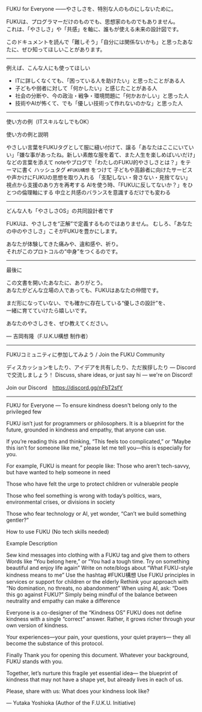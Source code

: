 FUKU for Everyone
――やさしさを、特別な人のものにしないために。

FUKUは、プログラマーだけのものでも、思想家のものでもありません。  
これは、「やさしさ」や「共感」を軸に、誰もが使える未来の設計図です。

このドキュメントを読んで「難しそう」「自分には関係ないかも」と思ったあなたに、ぜひ知ってほしいことがあります。

---

 例えば、こんな人にも使ってほしい

- ITに詳しくなくても、「困っている人を助けたい」と思ったことがある人  
- 子どもや弱者に対して「何かしたい」と感じたことがある人  
- 社会の分断や、今の政治・戦争・環境問題に「何かおかしい」と思った人  
- 技術やAIが怖くて、でも「優しい技術って作れないのかな」と思った人

---

使い方の例（ITスキルなしでもOK）

使い方の例と説明

やさしい言葉をFUKUタグとして服に縫い付けて、譲る「あなたはここにいていい」「嫌な事があったね。新しい素敵な服を着て、また人生を楽しめばいいだけ」などの言葉を添えて
noteやブログで「わたしのFUKU的やさしさとは？」をテーマに書く ハッシュタグ `#FUKU構想` をつけて
子どもや高齢者に向けたサービスや声かけにFUKUの思想を取り入れる 「支配しない・脅さない・見捨てない」視点から支援のあり方を再考する
AIを使う時、「FUKUに反してないか？」をひとつの倫理軸にする 中立と共感のバランスを意識するだけでも変わる

---

どんな人も「やさしさOS」の共同設計者です

FUKUは、やさしさを“正解”で定義するものではありません。 
むしろ、「あなたの中のやさしさ」こそがFUKUを豊かにします。

あなたが体験してきた痛みや、違和感や、祈り。  
それがこのプロトコルの“中身”をつくるのです。

---

最後に

この文書を開いたあなたに、ありがとう。  
あなたがどんな立場の人であっても、FUKUはあなたの仲間です。

まだ形になっていない、でも確かに存在している“優しさの設計”を、  
一緒に育てていけたら嬉しいです。

あなたのやさしさを、ぜひ教えてください。

— 吉岡有隆（F.U.K.U構想 制作者）

---

FUKUコミュニティに参加してみよう / Join the FUKU Community

ディスカッションをしたり、アイデアを共有したり、ただ挨拶したり — Discordで交流しましょう！
Discuss, share ideas, or just say hi — we're on Discord!  

Join our Discord　https://discord.gg/nFbT2sfY

---

FUKU for Everyone
— To ensure kindness doesn't belong only to the privileged few

FUKU isn’t just for programmers or philosophers.
It is a blueprint for the future, grounded in kindness and empathy, that anyone can use.

If you’re reading this and thinking, “This feels too complicated,” or “Maybe this isn’t for someone like me,”
please let me tell you—this is especially for you.

For example, FUKU is meant for people like:
Those who aren’t tech-savvy, but have wanted to help someone in need

Those who have felt the urge to protect children or vulnerable people

Those who feel something is wrong with today’s politics, wars, environmental crises, or divisions in society

Those who fear technology or AI, yet wonder, “Can’t we build something gentler?”

How to use FUKU (No tech skills needed)

Example	Description

Sew kind messages into clothing with a FUKU tag and give them to others	Words like “You belong here,” or “You had a tough time. Try on something beautiful and enjoy life again”
Write on note/blogs about “What FUKU-style kindness means to me”	Use the hashtag #FUKU構想
Use FUKU principles in services or support for children or the elderly	Rethink your approach with “No domination, no threats, no abandonment”
When using AI, ask: “Does this go against FUKU?”	Simply being mindful of the balance between neutrality and empathy can make a difference

Everyone is a co-designer of the “Kindness OS”
FUKU does not define kindness with a single “correct” answer.
Rather, it grows richer through your own version of kindness.

Your experiences—your pain, your questions, your quiet prayers—
they all become the substance of this protocol.

Finally
Thank you for opening this document.
Whatever your background, FUKU stands with you.

Together, let’s nurture this fragile yet essential idea—
the blueprint of kindness that may not have a shape yet, but already lives in each of us.

Please, share with us: What does your kindness look like?

— Yutaka Yoshioka (Author of the F.U.K.U. Initiative)

